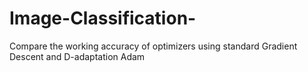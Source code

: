 # Image-Classification-
Compare the working accuracy of optimizers using standard Gradient Descent and D-adaptation Adam
